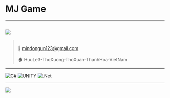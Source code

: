 
# MJ Game
---

![](https://github.com/mindongun123/MJGame/blob/main/MJGame.gif)
---
> <br>📧 mindongun123@gmail.com<br>
> <br>🏠 HuuLe3-ThoXuong-ThoXuan-ThanhHoa-VietNam<br>
---

<div class ="Socials">



<!--<a href="https://www.facebook.com/md.6823">
  <img src="./facebook.png"   width="32" height="32" >
</a>
<a href="https://www.instagram.com/mindongunjunmyungjoo/">
  <img src="./instagram.png"  width="32f" height="32f" >
</a>


<a href="https://discord.gg/mindongun#9535">
  <img src="./discord.png"   width="32" height="32" >
</a>
</div>

-->


![C#](https://img.shields.io/badge/c%23-%23239120.svg?style=for-the-badge&logo=c-sharp&logoColor=white)
![UNITY](https://img.shields.io/badge/Unity-%2320232a.svg?style=for-the-badge&logo=unity&logoColor=white) 
![.Net](https://img.shields.io/badge/.NET-5C2D91?style=for-the-badge&logo=.net&logoColor=white)
<!-- ![Markdown](https://img.shields.io/badge/markdown-%23000000.svg?style=for-the-badge&logo=markdown&logoColor=white)
![Python](https://img.shields.io/badge/python-3670A0?style=for-the-badge&logo=python&logoColor=ffdd54) 


![MongoDB](https://img.shields.io/badge/MongoDB-%234ea94b.svg?style=for-the-badge&logo=mongodb&logoColor=white) 
![NumPy](https://img.shields.io/badge/numpy-%23013243.svg?style=for-the-badge&logo=numpy&logoColor=white) 
![Pandas](https://img.shields.io/badge/pandas-%23150458.svg?style=for-the-badge&logo=pandas&logoColor=white) 
![SciPy](https://img.shields.io/badge/SciPy-%230C55A5.svg?style=for-the-badge&logo=scipy&logoColor=%white)-->
---
<!--[![](https://visitcount.itsvg.in/api?id=mindongun23&icon=1&color=3)](https://visitcount.itsvg.in)-->

[![](https://visitcount.itsvg.in/api?id=mindongun23&label=Profile%20Views&icon=9&pretty=false)](https://visitcount.itsvg.in)

<!-- Proudly created with GPRM ( https://gprm.itsvg.in ) -->






